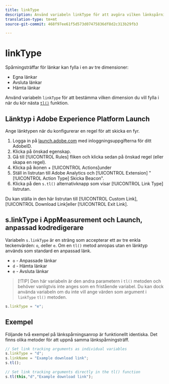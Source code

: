 ```yaml
---
title: linkType
description: Använd variabeln linkType för att avgöra vilken länkspårningsdimension träffen tillhör.
translation-type: tm+mt
source-git-commit: 468f97ee61f5d573d07475836df8d2c313b29fb3

---
```



# linkType

Spårningsträffar för länkar kan fylla i en av tre dimensioner:

* Egna länkar
* Avsluta länkar
* Hämta länkar

Använd variabeln `linkType` för att bestämma vilken dimension du vill fylla i när du kör nästa [`tl()`](../functions/tl-method.md) funktion.

## Länktyp i Adobe Experience Platform Launch

Ange länktypen när du konfigurerar en regel för att skicka en fyr.

1. Logga in på [launch.adobe.com](https://launch.adobe.com) med inloggningsuppgifterna för ditt AdobeID.
2. Klicka på önskad egenskap.
3. Gå till [!UICONTROL Rules] fliken och klicka sedan på önskad regel (eller skapa en regel).
4. Klicka på ikonen + [!UICONTROL Actions]under
5. Ställ in listrutan till Adobe Analytics och [!UICONTROL Extension] &quot; [!UICONTROL Action Type] Skicka Beacon&quot;.
6. Klicka på den `s.tl()` alternativknapp som visar [!UICONTROL Link Type] listrutan.

Du kan ställa in den här listrutan till [!UICONTROL Custom Link], [!UICONTROL Download Link]eller [!UICONTROL Exit Link].

## s.linkType i AppMeasurement och Launch, anpassad kodredigerare

Variabeln `s.linkType` är en sträng som accepterar ett av tre enkla teckenvärden: `o`, `d`eller `e`. Om en `tl()` metod anropas utan en länktyp används som standard en anpassad länk.

* `o` - Anpassade länkar
* `d` - Hämta länkar
* `e` - Avsluta länkar

> [!TIP] Den här variabeln är den andra parametern i `tl()` metoden och behöver vanligtvis inte anges som en fristående variabel. Du kan dock använda variabeln om du inte vill ange värden som argument i `linkType` `tl()` metoden.

```js
s.linkType = "e";
```

## Exempel

Följande två exempel på länkspårningsanrop är funktionellt identiska. Det finns olika metoder för att uppnå samma länkspårningsträff.

```js
// Set link tracking arguments as individual variables
s.linkType = "d";
s.linkName = "Example download link";
s.tl();

// Set link tracking arguments directly in the tl() function
s.tl(this,"d","Example download link");
```
